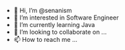 - 👋 Hi, I’m @senanism
- 👀 I’m interested in Software Engineer
- 🌱 I’m currently learning Java
- 💞️ I’m looking to collaborate on ...
- 📫 How to reach me ...

<!---
senanism/senanism is a ✨ special ✨ repository because its `README.md` (this file) appears on your GitHub profile.
You can click the Preview link to take a look at your changes.
--->
